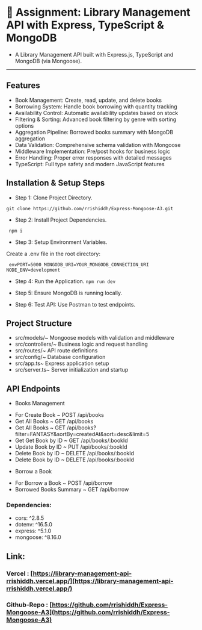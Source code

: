 # 📖 Assignment: Library Management API with Express, TypeScript & MongoDB

- A Library Management API built with Express.js, TypeScript and MongoDB (via Mongoose).

* * *

## Features

* Book Management: Create, read, update, and delete books
* Borrowing System: Handle book borrowing with quantity tracking
* Availability Control: Automatic availability updates based on stock
* Filtering & Sorting: Advanced book filtering by genre with sorting options
* Aggregation Pipeline: Borrowed books summary with MongoDB aggregation
* Data Validation: Comprehensive schema validation with Mongoose
* Middleware Implementation: Pre/post hooks for business logic
* Error Handling: Proper error responses with detailed messages
* TypeScript: Full type safety and modern JavaScript features

## Installation & Setup Steps

- Step 1: Clone Project Directory.
 
`git clone https://github.com/rrishiddh/Express-Mongoose-A3.git`

- Step 2: Install Project Dependencies.

` npm i`

- Step 3: Setup Environment Variables.

 Create a .env file in the root directory:

` envPORT=5000
MONGODB_URI=YOUR_MONGODB_CONNECTION_URI
NODE_ENV=development`

- Step 4: Run the Application.
`npm run dev`

- Step 5: Ensure MongoDB is running locally.

- Step 6: Test API: Use Postman to test endpoints.


###

## Project Structure

* src/models/~ Mongoose models with validation and middleware
* src/controllers/~ Business logic and request handling
* src/routes/~ API route definitions
* src/config/~ Database configuration
* src/app.ts~ Express application setup
* src/server.ts~ Server initialization and startup


###

## API Endpoints

* Books Management
- For Create Book ~ POST /api/books
- Get All Books ~ GET /api/books 
- Get All Books ~ GET /api/books?filter=FANTASY&sortBy=createdAt&sort=desc&limit=5
- Get Get Book by ID ~ GET /api/books/:bookId
- Update Book by ID ~ PUT /api/books/:bookId
- Delete Book by ID ~ DELETE /api/books/:bookId
- Delete Book by ID ~ DELETE /api/books/:bookId

* Borrow a Book
- For Borrow a Book ~ POST /api/borrow
- Borrowed Books Summary ~ GET /api/borrow

### Dependencies:
- cors: ^2.8.5
- dotenv: ^16.5.0
- express: ^5.1.0
- mongoose: ^8.16.0

##  Link: 
### Vercel : [https://library-management-api-rrishiddh.vercel.app/](https://library-management-api-rrishiddh.vercel.app/)

###  Github-Repo : [https://github.com/rrishiddh/Express-Mongoose-A3](https://github.com/rrishiddh/Express-Mongoose-A3)


